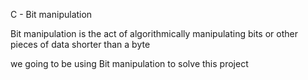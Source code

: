 C - Bit manipulation

Bit manipulation is the act of algorithmically manipulating bits or other pieces of data shorter than a byte

we going to be using Bit manipulation to solve this project
